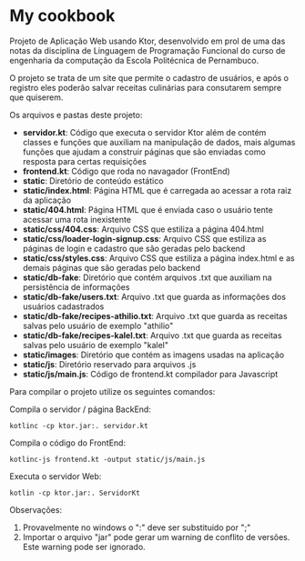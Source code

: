 # My cookbook
Projeto de Aplicação Web usando Ktor, desenvolvido em prol de uma das notas da disciplina de Linguagem de Programação Funcional do curso de engenharia da computação da Escola Politécnica de Pernambuco.

O projeto se trata de um site que permite o cadastro de usuários, e após o registro eles poderão salvar receitas culinárias para consutarem sempre que quiserem.

Os arquivos e pastas deste projeto:

* __servidor.kt__: Código que executa o servidor Ktor além de contém classes e funções que auxiliam na manipulação de dados, mais algumas funções que ajudam a construir páginas que são enviadas como resposta para certas requisições
* __frontend.kt__: Código que roda no navagador (FrontEnd)
* __static__: Diretório de conteúdo estático
* __static/index.html__: Página HTML que é carregada ao acessar a rota raiz da aplicação
* __static/404.html__: Página HTML que é enviada caso o usuário tente acessar uma rota inexistente
* __static/css/404.css__: Arquivo CSS que estiliza a página 404.html
* __static/css/loader-login-signup.css__: Arquivo CSS que estiliza as páginas de login e cadastro que são geradas pelo backend
* __static/css/styles.css__: Arquivo CSS que estiliza a página index.html e as demais páginas que são geradas pelo backend
* __static/db-fake__: Diretório que contém arquivos .txt que auxiliam na persistência de informações
* __static/db-fake/users.txt__: Arquivo .txt que guarda as informações dos usuários cadastrados
* __static/db-fake/recipes-athilio.txt__: Arquivo .txt que guarda as receitas salvas pelo usuário de exemplo "athilio"
* __static/db-fake/recipes-kalel.txt__: Arquivo .txt que guarda as receitas salvas pelo usuário de exemplo "kalel"
* __static/images__: Diretório que contém as imagens usadas na aplicação
* __static/js__: Diretório reservado para arquivos .js
* __static/js/main.js__: Código de frontend.kt compilador para Javascript


Para compilar o projeto utilize os seguintes comandos:

Compila o servidor / página BackEnd:
```
kotlinc -cp ktor.jar:. servidor.kt
```

Compila o código do FrontEnd:
```
kotlinc-js frontend.kt -output static/js/main.js
```

Executa o servidor Web:
```
kotlin -cp ktor.jar:. ServidorKt
```
Observações: 
1) Provavelmente no windows o ":" deve ser substituido por ";"
2) Importar o arquivo "jar" pode gerar um warning de conflito de versões. Este warning pode ser ignorado.

